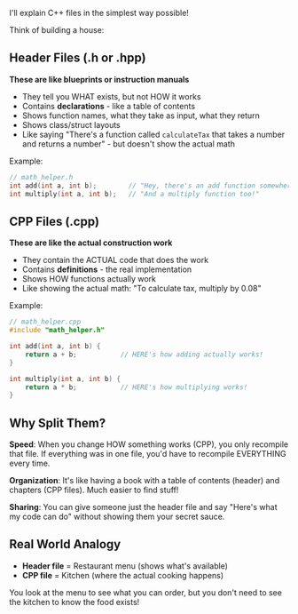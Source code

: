 I'll explain C++ files in the simplest way possible!

Think of building a house:

## Header Files (.h or .hpp)

**These are like blueprints or instruction manuals**

- They tell you WHAT exists, but not HOW it works
- Contains **declarations** - like a table of contents
- Shows function names, what they take as input, what they return
- Shows class/struct layouts
- Like saying "There's a function called `calculateTax` that takes a number and returns a number" - but doesn't show the actual math


Example:

```cpp
// math_helper.h
int add(int a, int b);        // "Hey, there's an add function somewhere!"
int multiply(int a, int b);   // "And a multiply function too!"
```

## CPP Files (.cpp)

**These are like the actual construction work**

- They contain the ACTUAL code that does the work
- Contains **definitions** - the real implementation
- Shows HOW functions actually work
- Like showing the actual math: "To calculate tax, multiply by 0.08"


Example:

```cpp
// math_helper.cpp
#include "math_helper.h"

int add(int a, int b) {
    return a + b;           // HERE's how adding actually works!
}

int multiply(int a, int b) {
    return a * b;           // HERE's how multiplying works!
}
```

## Why Split Them?

**Speed**: When you change HOW something works (CPP), you only recompile that file. If everything was in one file, you'd have to recompile EVERYTHING every time.

**Organization**: It's like having a book with a table of contents (header) and chapters (CPP files). Much easier to find stuff!

**Sharing**: You can give someone just the header file and say "Here's what my code can do" without showing them your secret sauce.

## Real World Analogy

- **Header file** = Restaurant menu (shows what's available)
- **CPP file** = Kitchen (where the actual cooking happens)


You look at the menu to see what you can order, but you don't need to see the kitchen to know the food exists!